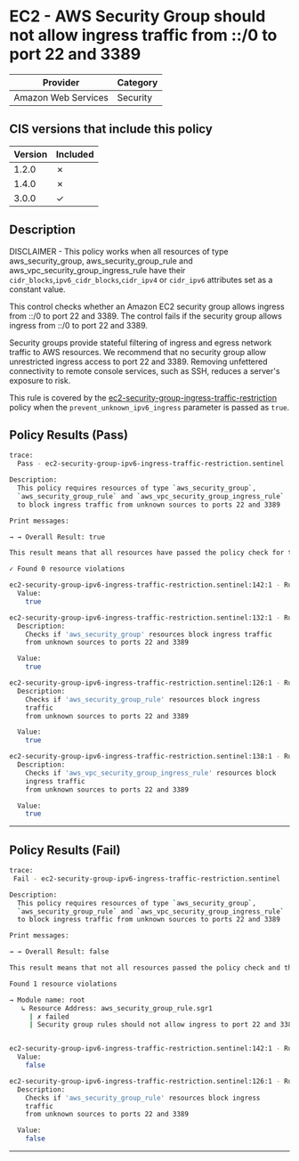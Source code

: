 # EC2 - AWS Security Group should not allow ingress traffic from ::/0 to port 22 and 3389

| Provider            | Category     |
|---------------------|--------------|
| Amazon Web Services | Security     |

## CIS versions that include this policy

| Version | Included |
|---------|----------|
| 1.2.0   | &cross;  |
| 1.4.0   | &cross;  |
| 3.0.0   | &check;  |

## Description

DISCLAIMER - This policy works when all resources of type aws_security_group, aws_security_group_rule and aws_vpc_security_group_ingress_rule 
have their `cidr_blocks`,`ipv6_cidr_blocks`,`cidr_ipv4` or `cidr_ipv6`  attributes set as a constant value.

This control checks whether an Amazon EC2 security group allows ingress from ::/0 to port 22 and 3389. The control fails if the security group allows ingress from ::/0 to port 22 and 3389.

Security groups provide stateful filtering of ingress and egress network traffic to AWS resources. We recommend that no security group allow unrestricted ingress access to port 22 and 3389. Removing unfettered connectivity to remote console services, such as SSH, reduces a server's exposure to risk.

This rule is covered by the [ec2-security-group-ingress-traffic-restriction](../../policies/ec2-security-group-ingress-traffic-restriction-protocol.sentinel) policy when the `prevent_unknown_ipv6_ingress` parameter is passed as `true`.

## Policy Results (Pass)
```bash
trace:
  Pass - ec2-security-group-ipv6-ingress-traffic-restriction.sentinel

Description:
  This policy requires resources of type `aws_security_group`,
  `aws_security_group_rule` and `aws_vpc_security_group_ingress_rule`
  to block ingress traffic from unknown sources to ports 22 and 3389

Print messages:

→ → Overall Result: true

This result means that all resources have passed the policy check for the policy ec2-security-group-ingress-traffic-restriction.

✓ Found 0 resource violations

ec2-security-group-ipv6-ingress-traffic-restriction.sentinel:142:1 - Rule "main"
  Value:
    true

ec2-security-group-ipv6-ingress-traffic-restriction.sentinel:132:1 - Rule "is_aws_security_group_compliant"
  Description:
    Checks if 'aws_security_group' resources block ingress traffic
    from unknown sources to ports 22 and 3389

  Value:
    true

ec2-security-group-ipv6-ingress-traffic-restriction.sentinel:126:1 - Rule "is_aws_security_group_rule_compliant"
  Description:
    Checks if 'aws_security_group_rule' resources block ingress
    traffic
    from unknown sources to ports 22 and 3389

  Value:
    true

ec2-security-group-ipv6-ingress-traffic-restriction.sentinel:138:1 - Rule "is_aws_vpc_security_group_ingress_rule_compliant"
  Description:
    Checks if 'aws_vpc_security_group_ingress_rule' resources block
    ingress traffic
    from unknown sources to ports 22 and 3389

  Value:
    true
```

---

## Policy Results (Fail)
```bash
trace:
 Fail - ec2-security-group-ipv6-ingress-traffic-restriction.sentinel

Description:
  This policy requires resources of type `aws_security_group`,
  `aws_security_group_rule` and `aws_vpc_security_group_ingress_rule`
  to block ingress traffic from unknown sources to ports 22 and 3389

Print messages:

→ → Overall Result: false

This result means that not all resources passed the policy check and the protected behavior is not allowed for the policy ec2-security-group-ingress-traffic-restriction.

Found 1 resource violations

→ Module name: root
   ↳ Resource Address: aws_security_group_rule.sgr1
     | ✗ failed
     | Security group rules should not allow ingress to port 22 and 3389 from from '::/0'. Refer to https://docs.aws.amazon.com/securityhub/latest/userguide/ec2-controls.html#ec2-54 for more details.


ec2-security-group-ipv6-ingress-traffic-restriction.sentinel:142:1 - Rule "main"
  Value:
    false

ec2-security-group-ipv6-ingress-traffic-restriction.sentinel:126:1 - Rule "is_aws_security_group_rule_compliant"
  Description:
    Checks if 'aws_security_group_rule' resources block ingress
    traffic
    from unknown sources to ports 22 and 3389

  Value:
    false
```

---